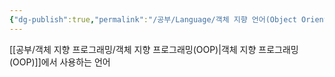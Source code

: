 ```yaml
---
{"dg-publish":true,"permalink":"/공부/Language/객체 지향 언어(Object Oriented Programming Language)/","dgPassFrontmatter":true}
---
```



[[공부/객체 지향 프로그래밍/객체 지향 프로그래밍(OOP)\|객체 지향 프로그래밍(OOP)]]에서 사용하는 언어